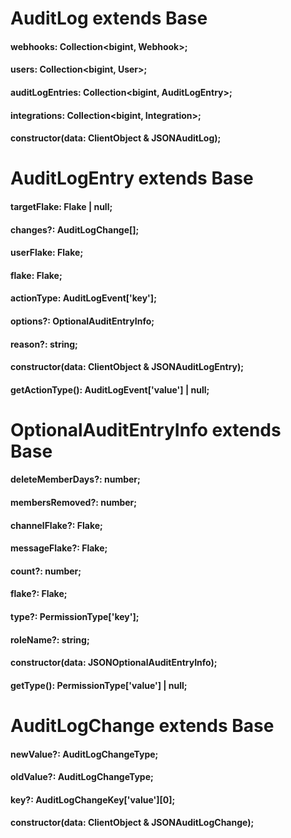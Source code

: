 # AuditLog extends Base 

#### webhooks: Collection<bigint, Webhook>;
#### users: Collection<bigint, User>;
#### auditLogEntries: Collection<bigint, AuditLogEntry>;
#### integrations: Collection<bigint, Integration>;
#### constructor(data: ClientObject & JSONAuditLog);

# AuditLogEntry extends Base 

#### targetFlake: Flake | null;
#### changes?: AuditLogChange[];
#### userFlake: Flake;
#### flake: Flake;
#### actionType: AuditLogEvent['key'];
#### options?: OptionalAuditEntryInfo;
#### reason?: string;
#### constructor(data: ClientObject & JSONAuditLogEntry);
#### getActionType(): AuditLogEvent['value'] | null;

# OptionalAuditEntryInfo extends Base 

#### deleteMemberDays?: number;
#### membersRemoved?: number;
#### channelFlake?: Flake;
#### messageFlake?: Flake;
#### count?: number;
#### flake?: Flake;
#### type?: PermissionType['key'];
#### roleName?: string;
#### constructor(data: JSONOptionalAuditEntryInfo);
#### getType(): PermissionType['value'] | null;

# AuditLogChange extends Base 

#### newValue?: AuditLogChangeType;
#### oldValue?: AuditLogChangeType;
#### key?: AuditLogChangeKey['value'][0];
#### constructor(data: ClientObject & JSONAuditLogChange);

